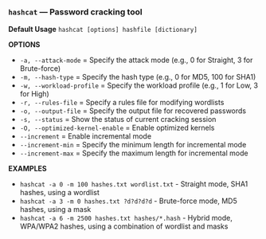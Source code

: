 ### `hashcat` — Password cracking tool

**Default Usage** 
	`hashcat [options] hashfile [dictionary]`

**OPTIONS**

- `-a, --attack-mode` = Specify the attack mode (e.g., 0 for Straight, 3 for Brute-force)
- `-m, --hash-type` = Specify the hash type (e.g., 0 for MD5, 100 for SHA1)
- `-w, --workload-profile` = Specify the workload profile (e.g., 1 for Low, 3 for High)
- `-r, --rules-file` = Specify a rules file for modifying wordlists
- `-o, --output-file` = Specify the output file for recovered passwords
- `-s, --status` = Show the status of current cracking session
- `-O, --optimized-kernel-enable` = Enable optimized kernels
- `--increment` = Enable incremental mode
- `--increment-min` = Specify the minimum length for incremental mode
- `--increment-max` = Specify the maximum length for incremental mode

**EXAMPLES**

- `hashcat -a 0 -m 100 hashes.txt wordlist.txt` - Straight mode, SHA1 hashes, using a wordlist
- `hashcat -a 3 -m 0 hashes.txt ?d?d?d?d` - Brute-force mode, MD5 hashes, using a mask
- `hashcat -a 6 -m 2500 hashes.txt hashes/*.hash` - Hybrid mode, WPA/WPA2 hashes, using a combination of wordlist and masks